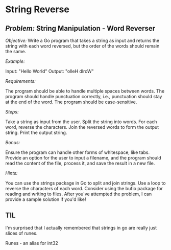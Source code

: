 # String Reverse

## *Problem:* String Manipulation - Word Reverser

*Objective:* Write a Go program that takes a string as input and returns the string with each word reversed, but the order of the words should remain the same.

*Example:*

Input: "Hello World"
Output: "olleH dlroW"

*Requirements:*

The program should be able to handle multiple spaces between words.
The program should handle punctuation correctly, i.e., punctuation should stay at the end of the word.
The program should be case-sensitive.

*Steps:*

Take a string as input from the user.
Split the string into words.
For each word, reverse the characters.
Join the reversed words to form the output string.
Print the output string.

*Bonus:*

Ensure the program can handle other forms of whitespace, like tabs.
Provide an option for the user to input a filename, and the program should read the content of the file, process it, and save the result in a new file.

*Hints:*

You can use the strings package in Go to split and join strings.
Use a loop to reverse the characters of each word.
Consider using the bufio package for reading and writing to files.
After you've attempted the problem, I can provide a sample solution if you'd like!

## TIL

I'm surprised that I actually remembered that strings in go are really just slices of runes.

Runes - an alias for int32